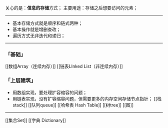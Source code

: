 关心的是：**信息的存储**方式；
主要用途：存储之后想要访问的元素；
***
- 基本存储方式就是顺序和链式两种；
- 基本操作就是增删查改；
- 遍历方式无非迭代和递归；
***
### 「基础」
  [[数组Array（连续内存）]]
  [[链表LInked List（非连续内存）]]
### 「上层建筑」
-   用数组实现，要处理扩容缩容的问题；
-   用链表实现，没有扩容缩容问题，但需要更多的内存空间存储节点指针；
  [[栈stack]]
  [[队列queue]]
  [[哈希表 Hash Table]]
  [[树tree]]
  [[图]]
***
[[集合Set]]
[[字典 Dictionary]]
